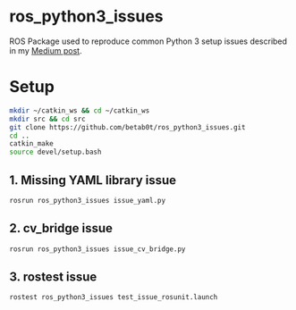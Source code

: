 # ros_python3_issues
ROS Package used to reproduce common Python 3 setup issues described in my [Medium post](https://medium.com/@beta_b0t/how-to-setup-ros-with-python-3-44a69ca36674).

# Setup
```sh
mkdir ~/catkin_ws && cd ~/catkin_ws
mkdir src && cd src
git clone https://github.com/betab0t/ros_python3_issues.git
cd ..
catkin_make
source devel/setup.bash
```

## 1. Missing YAML library issue
```sh
rosrun ros_python3_issues issue_yaml.py
```

## 2. cv_bridge issue
```sh
rosrun ros_python3_issues issue_cv_bridge.py
```

## 3. rostest issue
```sh
rostest ros_python3_issues test_issue_rosunit.launch
```
